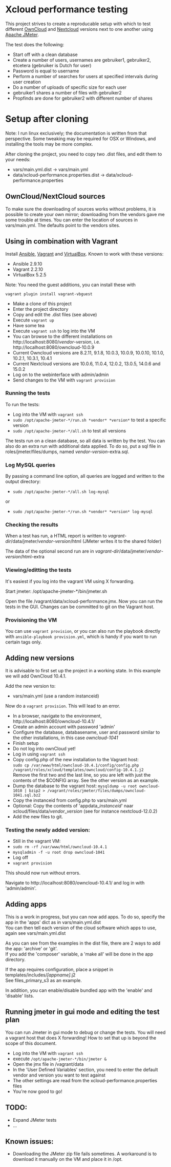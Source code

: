 # Xcloud performance testing

This project strives to create a reproducable setup with which to test different [OwnCloud](https://owncloud.org/) and [Nextcloud](https://nextcloud.com/) versions next to one another using [Apache JMeter](https://jmeter.apache.org/).

The test does the following:

- Start off with a clean database
- Create a number of users, usernames are gebruiker1, gebruiker2, etcetera (gebruiker is Dutch for user)
- Password is equal to username
- Perform a number of searches for users at specified intervals during user creation
- Do a number of uploads of specific size for each user
- gebruiker1 shares a number of files with gebruiker2
- Propfinds are done for gebruiker2 with different number of shares

# Setup after cloning

Note: I run linux exclusively; the documentation is written from that perspective. Some tweaking may be required for OSX or Windows, and installing the tools may be more complex.

After cloning the project, you need to copy two .dist files, and edit them to your needs:
- vars/main.yml.dist -> vars/main.yml
- data/xcloud-performance.properties.dist -> data/xcloud-performance.properties

## OwnCloud/NextCloud sources

To make sure the downloading of sources works without problems, it is possible to create your own mirror; downloading from the vendors gave me some trouble at times. You can enter the location of sources in vars/main.yml. The defaults point to the vendors sites.

## Using in combination with Vagrant

Install [Ansible](https://www.ansible.com/), [Vagrant](https://www.vagrantup.com/) and [VirtualBox](https://www.virtualbox.org/). Known to work with these versions:
- Ansible 2.9.10
- Vagrant 2.2.10
- VirtualBox 5.2.5

Note: You need the guest additions, you can install these with

`vagrant plugin install vagrant-vbguest`

- Make a clone of this project
- Enter the project directory
- Copy and edit the .dist files (see above)
- Execute `vagrant up`
- Have some tea
- Execute `vagrant ssh` to log into the VM
- You can browse to the different installations on http://localhost:8080/*vendor*-*version*, i.e. http://localhost:8080/owncloud-10.0.9
- Current Owncloud versions are 8.2.11, 9.1.8, 10.0.3, 10.0.9, 10.0.10, 10.1.0, 10.2.1, 10.3.1, 10.4.1
- Current Nextcloud versions are 10.0.6, 11.0.4, 12.0.2, 13.0.5, 14.0.6 and 15.0.2
- Log on to the webinterface with admin/admin
- Send changes to the VM with `vagrant provision`

### Running the tests

To run the tests:

- Log into the VM with `vagrant ssh`
- `sudo /opt/apache-jmeter-*/run.sh *vendor* *version*` to test a specific version
- `sudo /opt/apache-jmeter-*/all.sh` to test all versions

The tests run on a clean database, so all data is written by the test. You can also do an extra run with additional data applied. To do so, put a sql file in roles/jmeter/files/dumps, named *vendor*-*version*-extra.sql.

### Log MySQL queries

By passing a command line option, all queries are logged and written to the output directory:
- `sudo /opt/apache-jmeter-*/all.sh log-mysql`

or
- `sudo /opt/apache-jmeter-*/run.sh *vendor* *version* log-mysql`

### Checking the results

When a test has run, a HTML report is written to *vagrant-dir*/data/jmeter/*vendor*-*version*/html
(JMeter writes it to the shared folder)

The data of the optional second run are in *vagrant-dir*/data/jmeter/*vendor*-*version*/html-extra

### Viewing/editting the tests

It's easiest if you log into the vagrant VM using X forwarding.

Start jmeter: /opt/apache-jmeter-*/bin/jmeter.sh

Open the file /vagrant/data/xcloud-performance.jmx. Now you can run the tests in the GUI. Changes can be committed to git on the Vagrant host.

### Provisioning the VM

You can use `vagrant provision`, or you can also run the playbook directly with `ansible-playbook provision.yml`, which is handy if you want to run certain tags only.

## Adding new versions

It is advisable to first set up the project in a working state. In this example we will add OwnCloud 10.4.1.

Add the new version to:
- vars/main.yml (use a random instanceid)

Now do a  `vagrant provision`. This will lead to an error.

- In a browser, navigate to the environment, http://localhost:8080/owncloud-10.4.1/
- Create an admin account with password 'admin'
- Configure the database, databasename, user and password similar to the other installations, in this case *owncloud-1041*
- Finish setup
- Do not log into ownCloud yet!
- Log in using `vagrant ssh`
- Copy config.php of the new installation to the Vagrant host:  
  `sudo cp /var/www/html/owncloud-10.4.1/config/config.php /vagrant/roles/xcloud/templates/owncloud/config-10.4.1.j2`  
  Remove the first two and the last line, so you are left with just the contents of the $CONFIG array. See the other version as an example.
- Dump the database to the vagrant host:
  `mysqldump -u root owncloud-1010 | bzip2 > /vagrant/roles/jmeter/files/dumps/owncloud-1041.sql.bz2`
- Copy the instanceid from config.php to vars/main.yml
- Optional: Copy the contents of 'appdata_*instanceid*' naar xcloud/files/data/*vendor*_*version* (see for instance nextcloud-12.0.2)
- Add the new files to git.

### Testing the newly added version:

- Still in the vagrant VM:
- `sudo rm -rf /var/www/html/owncloud-10.4.1`
- `mysqladmin -f -u root drop owncloud-1041`
- Log off
- `vagrant provision`

This should now run without errors.

Navigate to http://localhost:8080/owncloud-10.4.1/ and log in with 'admin/admin'.

## Adding apps ##

This is a work in progress, but you can now add apps. To do so, specify the app in the 'apps' dict as in vars/main.yml.dist  
You can then tell each version of the cloud software which apps to use, again see vars/main.yml.dist

As you can see from the examples in the dist file, there are 2 ways to add the app: 'archive' or 'git'.  
If you add the 'composer' variable, a 'make all' will be done in the app directory.

If the app requires configuration, place a snippet in templates/includes/*[appname]*.j2  
See files\_primary\_s3 as an example.

In addition, you can enable/disable bundled app with the 'enable' and 'disable' lists.

## Running jmeter in gui mode and editing the test plan

You can run Jmeter in gui mode to debug or change the tests. You will need a vagrant host that does X forwarding! How to set that up is beyond the scope of this document.

- Log into the VM with `vagrant ssh`
- execute `/opt/apache-jmeter-*/bin/jmeter &`
- Open the jmx file in /vagrant/data
- In the 'User Defined Variables' section, you need to enter the default vendor and version you want to test against
- The other settings are read from the xcloud-performance.properties files
- You're now good to go!

## TODO:

 - Expand JMeter tests
 - ...

## Known issues:

- Downloading the JMeter zip file fails sometimes. A workaround is to download it manually on the VM and place it in /opt.
